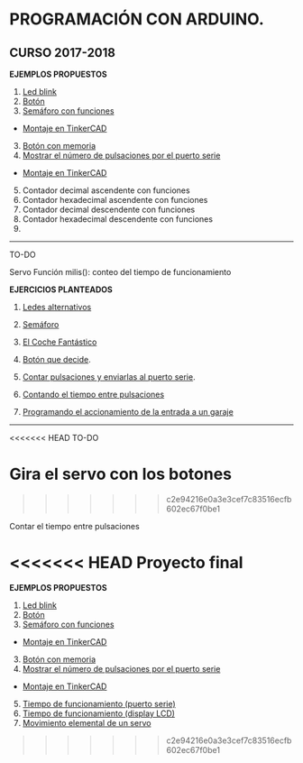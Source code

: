 # PROGRAMACIÓN CON ARDUINO.
## CURSO 2017-2018

**EJEMPLOS PROPUESTOS**
1. [Led blink](http://www.arduinoblocks.com/web/project/10323)
2. [Botón](http://www.arduinoblocks.com/web/project/28410)
3. [Semáforo con funciones](http://www.arduinoblocks.com/web/project/28318)
  - [Montaje en TinkerCAD](https://www.tinkercad.com/things/iUQE89zXcXx)
3. [Botón con memoria](http://www.arduinoblocks.com/web/project/28599)
4. [Mostrar el número de pulsaciones por el puerto serie](http://www.arduinoblocks.com/web/project/28611)
  - [Montaje en TinkerCAD](https://www.tinkercad.com/things/6Id7g0OrR1P)
5. Contador decimal ascendente con funciones
6. Contador hexadecimal ascendente con funciones
7. Contador decimal descendente con funciones
8. Contador hexadecimal descendente con funciones
9.

---
TO-DO

Servo
Función milis(): conteo del tiempo de funcionamiento


**EJERCICIOS PLANTEADOS**
1. [Ledes alternativos](https://classroom.google.com/c/NzMyNDkwNTU5Mlpa/a/MTU4NDU1NTExNzRa/details)
2. [Semáforo](https://classroom.google.com/c/NzMyNDkwNTU5Mlpa/a/MTU4NDU5MDUyNzda/details)
3. [El Coche Fantástico](https://classroom.google.com/c/NzMyNDkwNTU5Mlpa/a/MTU4NDU5NTgzODda/details)
4. [Botón que decide](https://classroom.google.com/c/NzMyNDkwNTU5Mlpa/a/MTU4NTIxMjI4ODla/details).
5. [Contar pulsaciones y enviarlas al puerto serie](https://classroom.google.com/c/NzMyNDkwNTU5Mlpa/a/MTU4NTgwNDI0MTVa/details).

6. [Contando el tiempo entre pulsaciones](https://classroom.google.com/c/NzMyNDkwNTU5Mlpa/a/MTU4Njg2OTQ4OTla/details)
7. [Programando el accionamiento de la entrada a un garaje](https://classroom.google.com/c/NzMyNDkwNTU5Mlpa/a/MTU4NTUwNDEyNzha/details)

---
<<<<<<< HEAD
TO-DO

Gira el servo con los botones
=======
>>>>>>> c2e94216e0a3e3cef7c83516ecfb602ec67f0be1

Contar el tiempo entre pulsaciones

<<<<<<< HEAD
Proyecto final
=======
**EJEMPLOS PROPUESTOS**
1. [Led blink](http://www.arduinoblocks.com/web/project/10323)
2. [Botón](http://www.arduinoblocks.com/web/project/28410)
3. [Semáforo con funciones](http://www.arduinoblocks.com/web/project/28318)
  - [Montaje en TinkerCAD](https://www.tinkercad.com/things/iUQE89zXcXx)
3. [Botón con memoria](http://www.arduinoblocks.com/web/project/28599)
4. [Mostrar el número de pulsaciones por el puerto serie](http://www.arduinoblocks.com/web/project/28611)
  - [Montaje en TinkerCAD](https://www.tinkercad.com/things/6Id7g0OrR1P)
5. [Tiempo de funcionamiento (puerto serie)](http://www.arduinoblocks.com/web/project/29083)
6. [Tiempo de funcionamiento (display LCD)](http://www.arduinoblocks.com/web/project/29085)
7. [Movimiento elemental de un servo](http://www.arduinoblocks.com/web/project/29086)
>>>>>>> c2e94216e0a3e3cef7c83516ecfb602ec67f0be1

